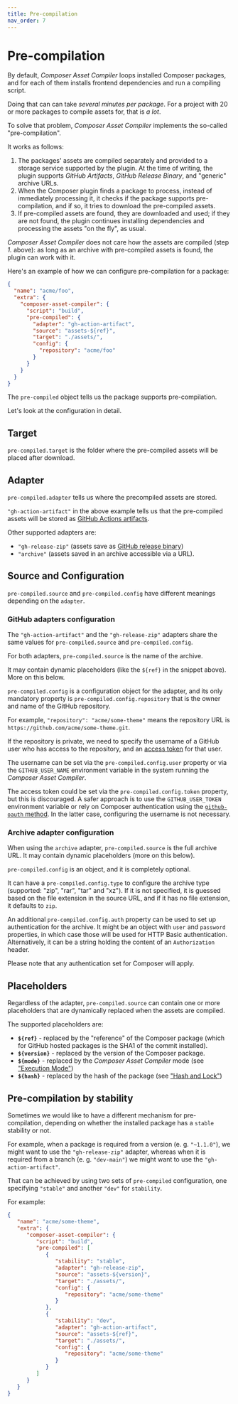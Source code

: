 ```yaml
---
title: Pre-compilation
nav_order: 7
---
```


# Pre-compilation

By default, _Composer Asset Compiler_ loops installed Composer packages, and for each of them installs frontend dependencies and run a compiling script.

Doing that can can take *several minutes per package*. For a project with 20 or more packages to compile assets for, that is *a lot*.

To solve that problem, _Composer Asset Compiler_ implements the so-called "pre-compilation".

It works as follows:

1. The packages' assets are compiled separately and provided to a storage service supported by the plugin. At the time of writing, the plugin supports _GitHub Artifacts_, _GitHub Release Binary_, and "generic" archive URLs.
2. When the Composer plugin finds a package to process, instead of immediately processing it, it checks if the package supports pre-compilation, and if so, it tries to download the pre-compiled assets.
3. If pre-compiled assets are found, they are downloaded and used; if they are not found, the plugin continues installing dependencies and processing the assets "on the fly", as usual.

_Composer Asset Compiler_ does not care how the assets are compiled (step *1.* above): as long as an archive with pre-compiled assets is found, the plugin can work with it.

Here's an example of how we can configure pre-compilation for a package:

```json
{
  "name": "acme/foo",
  "extra": {
    "composer-asset-compiler": {
      "script": "build",
      "pre-compiled": {
        "adapter": "gh-action-artifact",
        "source": "assets-${ref}",
        "target": "./assets/",
        "config": {
          "repository": "acme/foo"
        }
      }
    }
  }
}
```

The `pre-compiled` object tells us the package supports pre-compilation.

Let's look at the configuration in detail.



## Target

`pre-compiled.target` is the folder where the pre-compiled assets will be placed after download.



## Adapter

`pre-compiled.adapter` tells us where the precompiled assets are stored.

`"gh-action-artifact"` in the above example tells us that the pre-compiled assets will be stored as [GitHub Actions artifacts](https://docs.github.com/en/actions/guides/storing-workflow-data-as-artifacts).

Other supported adapters are:

- `"gh-release-zip"` (assets save as [GitHub release binary](https://docs.github.com/en/github/administering-a-repository/releasing-projects-on-github/managing-releases-in-a-repository#creating-a-release))
- `"archive"` (assets saved in an archive accessible via a URL).



## Source and Configuration

`pre-compiled.source` and `pre-compiled.config` have different meanings depending on the `adapter`.



### GitHub adapters configuration

The `"gh-action-artifact"` and the `"gh-release-zip"` adapters share the same values for `pre-compiled.source` and `pre-compiled.config`.

For both adapters, `pre-compiled.source` is the name of the archive.

It may contain dynamic placeholders (like the `${ref}` in the snippet above). More on this below.

`pre-compiled.config` is a configuration object for the adapter, and its only mandatory property is `pre-compiled.config.repository` that is the owner and name of the GitHub repository.

For example, `"repository": "acme/some-theme"` means the repository URL is `https://github.com/acme/some-theme.git`.

If the repository is private, we need to specify the username of a GitHub user who has access to the repository, and an [access token](https://docs.github.com/en/github/authenticating-to-github/keeping-your-account-and-data-secure/creating-a-personal-access-token) for that user.

The username can be set via the `pre-compiled.config.user` property or via the `GITHUB_USER_NAME` environment variable in the system running the _Composer Asset Compiler_.

The access token could be set via the `pre-compiled.config.token` property, but this is discouraged. A safer approach is to use the `GITHUB_USER_TOKEN` environment variable or rely on Composer authentication using the [`github-oauth` method](https://getcomposer.org/doc/articles/authentication-for-private-packages.md#github-oauth). In the latter case, configuring the username is not necessary.



### Archive adapter configuration

When using the `archive` adapter, `pre-compiled.source` is the full archive URL. It may contain dynamic placeholders (more on this below).

`pre-compiled.config` is an object, and it is completely optional.

It can have a `pre-compiled.config.type` to configure the archive type (supported: "zip", "rar", "tar" and "xz"). If it is not specified, it is guessed based on the file extension in the source URL, and if it has no file extension, it defaults to `zip`.

An additional `pre-compiled.config.auth` property can be used to set up authentication for the archive. It might be an object with `user` and `password` properties, in which case those will be used for HTTP Basic authentication. Alternatively, it can be a string holding the content of an `Authorization` header.

Please note that any authentication set for Composer will apply.



## Placeholders

Regardless of the adapter, `pre-compiled.source` can contain one or more placeholders that are dynamically replaced when the assets are compiled.

The supported placeholders are:

- **`${ref}`** - replaced by the "reference" of the Composer package (which for GitHub hosted packages is the SHA1 of the commit installed).
- **`${version}`** - replaced by the version of the Composer package.
- **`${mode}`** - replaced by the _Composer Asset Compiler_ mode (see ["Execution Mode"](./008-Execution_Mode.md))
- **`${hash}`** - replaced by the hash of the package (see ["Hash and Lock"](./007-Hash_and_Lock.md))



## Pre-compilation by stability

Sometimes we would like to have a different mechanism for pre-compilation, depending on whether the installed package has a `stable` stability or not.

For example, when a package is required from a version (e. g. `"~1.1.0"`), we might want to use the `"gh-release-zip"` adapter, whereas when it is required from a branch (e. g. `"dev-main"`) we might want to use the `"gh-action-artifact"`.

That can be achieved by using two sets of `pre-compiled` configuration, one specifying `"stable"` and another `"dev"` for `stability`.

For example:

```json
{
   "name": "acme/some-theme",
   "extra": {
      "composer-asset-compiler": {
         "script": "build",
         "pre-compiled": [
            {
               "stability": "stable",
               "adapter": "gh-release-zip",
               "source": "assets-${version}",
               "target": "./assets/",
               "config": {
                  "repository": "acme/some-theme"
               }
            },
            {
               "stability": "dev",
               "adapter": "gh-action-artifact",
               "source": "assets-${ref}",
               "target": "./assets/",
               "config": {
                  "repository": "acme/some-theme"
               }
            }
         ]
      }
   }
}
```
